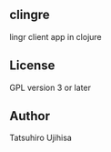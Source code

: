 ## clingre


lingr client app in clojure

## License

GPL version 3 or later

## Author

Tatsuhiro Ujihisa
